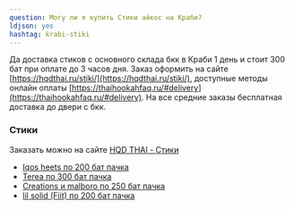 ```yaml
---
question: Могу ли я купить Стики айкос на Краби?
ldjson: yes 
hashtag: krabi-stiki
---
```


Да доставка стиков с основного склада бкк в Краби 1 день и стоит 300 бат при оплате до 3 часов дня. Заказ оформить на сайте [https://hqdthai.ru/stiki/](https://hqdthai.ru/stiki/), доступные методы онлайн оплаты [https://thaihookahfaq.ru/#delivery](https://thaihookahfaq.ru/#delivery). На все средние заказы бесплатная доставка до двери с бкк.


### Стики 

Заказать можно на сайте [HQD THAI - Стики](https://hqdthai.ru/stiki/iqosstiki/)

* [Iqos heets по 200 бат пачка](https://hqdthai.ru/stiki/)
* [Terea по 300 бат пачка](https://hqdthai.ru/stiki/)
* [Creations и malboro по 250 бат пачка](https://hqdthai.ru/stiki/)
* [lil solid (Fiit) по 200 бат пачка](https://hqdthai.ru/stiki/)
 


